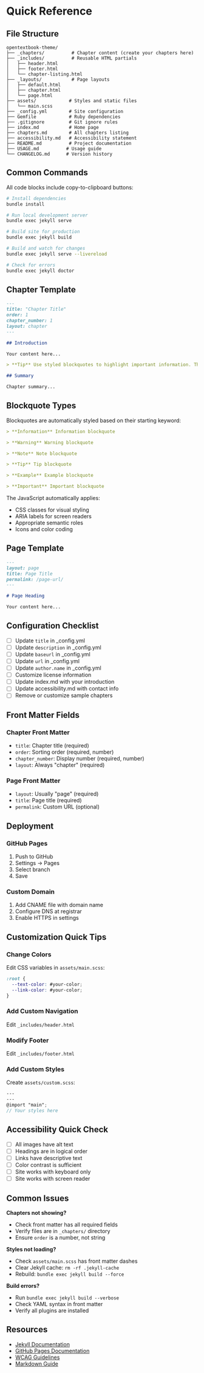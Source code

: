 # Quick Reference

## File Structure

```tree
opentextbook-theme/
├── _chapters/          # Chapter content (create your chapters here)
├── _includes/          # Reusable HTML partials
│   ├── header.html
│   ├── footer.html
│   └── chapter-listing.html
├── _layouts/           # Page layouts
│   ├── default.html
│   ├── chapter.html
│   └── page.html
├── assets/            # Styles and static files
│   └── main.scss
├── _config.yml        # Site configuration
├── Gemfile            # Ruby dependencies
├── .gitignore         # Git ignore rules
├── index.md           # Home page
├── chapters.md        # All chapters listing
├── accessibility.md   # Accessibility statement
├── README.md          # Project documentation
├── USAGE.md          # Usage guide
└── CHANGELOG.md      # Version history
```

## Common Commands

All code blocks include copy-to-clipboard buttons:

```bash
# Install dependencies
bundle install

# Run local development server
bundle exec jekyll serve

# Build site for production
bundle exec jekyll build

# Build and watch for changes
bundle exec jekyll serve --livereload

# Check for errors
bundle exec jekyll doctor
```

## Chapter Template

```markdown
---
title: "Chapter Title"
order: 1
chapter_number: 1
layout: chapter
---

## Introduction

Your content here...

> **Tip** Use styled blockquotes to highlight important information. The JavaScript will automatically detect and style them.

## Summary

Chapter summary...
```

## Blockquote Types

Blockquotes are automatically styled based on their starting keyword:

```markdown
> **Information** Information blockquote

> **Warning** Warning blockquote  

> **Note** Note blockquote

> **Tip** Tip blockquote

> **Example** Example blockquote

> **Important** Important blockquote
```

The JavaScript automatically applies:

- CSS classes for visual styling
- ARIA labels for screen readers
- Appropriate semantic roles
- Icons and color coding

## Page Template

```markdown
---
layout: page
title: Page Title
permalink: /page-url/
---

# Page Heading

Your content here...
```

## Configuration Checklist

- [ ] Update `title` in _config.yml
- [ ] Update `description` in _config.yml
- [ ] Update `baseurl` in _config.yml
- [ ] Update `url` in _config.yml
- [ ] Update `author.name` in _config.yml
- [ ] Customize license information
- [ ] Update index.md with your introduction
- [ ] Update accessibility.md with contact info
- [ ] Remove or customize sample chapters

## Front Matter Fields

### Chapter Front Matter

- `title`: Chapter title (required)
- `order`: Sorting order (required, number)
- `chapter_number`: Display number (required, number)
- `layout`: Always "chapter" (required)

### Page Front Matter

- `layout`: Usually "page" (required)
- `title`: Page title (required)
- `permalink`: Custom URL (optional)

## Deployment

### GitHub Pages

1. Push to GitHub
2. Settings → Pages
3. Select branch
4. Save

### Custom Domain

1. Add CNAME file with domain name
2. Configure DNS at registrar
3. Enable HTTPS in settings

## Customization Quick Tips

### Change Colors

Edit CSS variables in `assets/main.scss`:

```scss
:root {
  --text-color: #your-color;
  --link-color: #your-color;
}
```

### Add Custom Navigation

Edit `_includes/header.html`

### Modify Footer

Edit `_includes/footer.html`

### Add Custom Styles

Create `assets/custom.scss`:

```scss
---
---
@import "main";
// Your styles here
```

## Accessibility Quick Check

- [ ] All images have alt text
- [ ] Headings are in logical order
- [ ] Links have descriptive text
- [ ] Color contrast is sufficient
- [ ] Site works with keyboard only
- [ ] Site works with screen reader

## Common Issues

**Chapters not showing?**

- Check front matter has all required fields
- Verify files are in `_chapters/` directory
- Ensure `order` is a number, not string

**Styles not loading?**

- Check `assets/main.scss` has front matter dashes
- Clear Jekyll cache: `rm -rf .jekyll-cache`
- Rebuild: `bundle exec jekyll build --force`

**Build errors?**

- Run `bundle exec jekyll build --verbose`
- Check YAML syntax in front matter
- Verify all plugins are installed

## Resources

- [Jekyll Documentation](https://jekyllrb.com/docs/)
- [GitHub Pages Documentation](https://docs.github.com/pages)
- [WCAG Guidelines](https://www.w3.org/WAI/WCAG21/quickref/)
- [Markdown Guide](https://www.markdownguide.org/)
